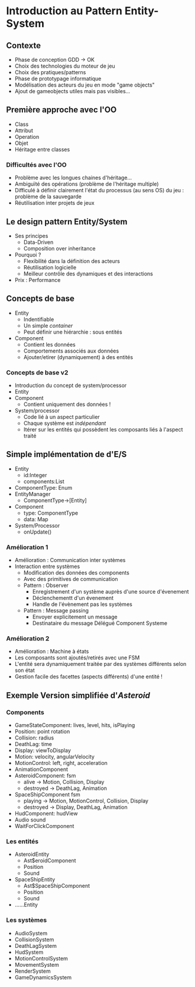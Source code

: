 # Introduction au Pattern Entity-System

## Contexte

- Phase de conception GDD -> OK
- Choix des technologies du moteur de jeu
- Choix des pratiques/patterns
- Phase de prototypage informatique
- Modélisation des acteurs du jeu en mode "game objects"
- Ajout de gameobjects utiles mais pas visibles...

## Première approche avec l'OO

- Class
- Attribut
- Operation
- Objet
- Héritage entre classes

### Difficultés avec l'OO

- Problème avec les longues chaines d'héritage...
- Ambiguïté des opérations (problème de l'héritage multiple)
- Difficulé à définir clairement l'état du processus (au sens OS) du jeu : problème de la sauvegarde
- Réutilisation inter projets de jeux

## Le design pattern Entity/System

- Ses principes
	- Data-Driven
	- Composition over inheritance
- Pourquoi ?
	- Flexibilité dans la définition des acteurs
	- Réutilisation logicielle
	- Meilleur contrôle des dynamiques et des interactions
- Prix : Performance

## Concepts de base

* Entity
    - Indentifiable
    - Un simple _container_
    - Peut définir une hiérarchie : sous entités
* Component
    - Contient les données
    - Comportements associés aux données
    - Ajouter/etirer (dynamiquement) à des entités

### Concepts de base v2

- Introduction du concept de system/processor
- Entity
- Component
    + Contient uniquement des données !
- System/processor
    + Code lié à un aspect particulier
    + Chaque système est _indépendant_
    + Itérer sur les entités qui possèdent les composants liés à l'aspect traité

## Simple implémentation de d'E/S

- Entity
    + id:Integer
    + components:List
- ComponentType: Enum
- EntityManager
    + ComponentType->[Entity]
- Component
    + type: ComponentType
    + data: Map
- System/Processor
    + onUpdate()

### Amélioration 1

- Amélioration : Communication inter systèmes
- Interaction entre systèmes
    + Modification des données des components
    + Avec des primitives de communication
    + Pattern : Observer
        * Enregistrement d'un système auprès d'une source d'évenement
        * Déclenchementt d'un évenement
        * Handle de l'évènement pas les systèmes
    + Pattern : Message passing
        * Envoyer explicitement un message
        * Destinataire du message Délégué Component Systeme

### Amélioration 2

- Amélioration : Machine à états
- Les composants sont ajoutés/retirés avec une FSM
- L'entité sera dynamiquement traitée par des systèmes différents selon son état
- Gestion facile des facettes (aspects différents) d'une entité !

## Exemple Version simplifiée d'_Asteroid_

### Components

- GameStateComponent: lives, level, hits, isPlaying
- Position: point rotation
- Collision: radius
- DeathLag: time
- Display: viewToDisplay
- Motion: velocity, angularVelocity
- MotionControl: left, right, acceleration
- AnimationComponent
- AsteroidComponent: fsm
    + alive -> Motion, Collision, Display
    + destroyed -> DeathLag, Animation
- SpaceShipComponent fsm
    + playing -> Motion, MotionControl, Collision, Display
    + destroyed -> Display, DeathLag, Animation
- HudComponent: hudView
- Audio sound
- WaitForClickComponent

### Les entités

- AsteroidEntity
    + Ast$eroidComponent
    + Position
    + Sound
- SpaceShipEntity
    + Ast$SpaceShipComponent
    + Position
    + Sound
- ......Entity

### Les systèmes

- AudioSystem
- CollisionSystem
- DeathLagSystem
- HudSystem
- MotionControlSystem
- MovementSystem
- RenderSystem
- GameDynamicsSystem

